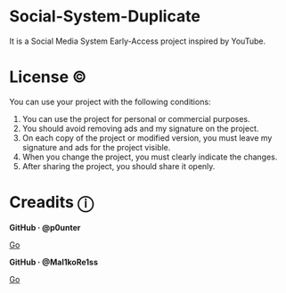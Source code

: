 # Social-System-Duplicate
It is a Social Media System Early-Access project inspired by YouTube.

# License ©️
You can use your project with the following conditions:
1. You can use the project for personal or commercial purposes.
2. You should avoid removing ads and my signature on the project.
3. On each copy of the project or modified version, you must leave my signature and ads for the project visible.
4. When you change the project, you must clearly indicate the changes.
5. After sharing the project, you should share it openly.

# Creadits ⓘ
<p align="left"><b>GitHub · @p0unter</b></p> <a href="https://github.com/p0unter">Go</a>
<p align="left"><b>GitHub · @Mal1koRe1ss</b></p> <a href="https://github.com/Mal1koRe1ss">Go</a>
